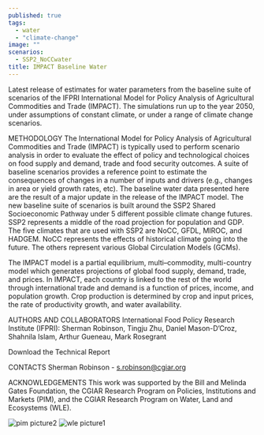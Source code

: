 ```yaml
---
published: true
tags: 
  - water
  - "climate-change"
image: ""
scenarios: 
  - SSP2_NoCCwater
title: IMPACT Baseline Water
---
```










Latest release of estimates for water parameters from the baseline suite of scenarios of the IFPRI International Model for Policy Analysis of Agricultural Commodities and Trade (IMPACT). The simulations run up to the year 2050, under assumptions of constant climate, or under a range of climate change scenarios. 

METHODOLOGY
The International Model for Policy Analysis of Agricultural Commodities and Trade (IMPACT) is typically used to perform scenario analysis in order to evaluate the effect of policy and technological choices on food supply and demand, trade and food security outcomes. A suite of baseline scenarios provides a reference point to estimate the consequences of changes in a number of inputs and drivers (e.g., changes in area or yield growth rates, etc). The baseline water data presented here are the result of a major update in the release of the IMPACT model. The new baseline suite of scenarios is built around the SSP2 Shared Socioeconomic Pathway under 5 different possible climate change futures. SSP2 represents a middle of the road projection for population and GDP. The five climates that are used with SSP2 are NoCC, GFDL, MIROC, and HADGEM. NoCC represents the effects of historical climate going into the future. The others represent various Global Circulation Models (GCMs).

The IMPACT model is a partial equilibrium, multi–commodity, multi-country model which generates projections of global food supply, demand, trade, and prices. In IMPACT, each country is linked to the rest of the world through international trade and demand is a function of prices, income, and population growth. Crop production is determined by crop and input prices, the rate of productivity growth, and water availability. 


AUTHORS AND COLLABORATORS
International Food Policy Research Institute (IFPRI): Sherman Robinson, Tingju Zhu, Daniel Mason-D’Croz, Shahnila Islam, Arthur Gueneau, Mark Rosegrant

Download the Technical Report

CONTACTS
Sherman Robinson - s.robinson@cgiar.org

ACKNOWLEDGEMENTS
This work was supported by the Bill and Melinda Gates Foundation, the CGIAR Research Program on Policies, Institutions and Markets (PIM), and the CGIAR Research Program on Water, Land and Ecosystems (WLE).

![pim picture2](https://cloud.githubusercontent.com/assets/12040069/11486072/ade6851a-9784-11e5-8cb8-9815102c1651.png)    ![wle picture1](https://cloud.githubusercontent.com/assets/12040069/11486056/978e5888-9784-11e5-91ea-4d7a68e3f714.png)

